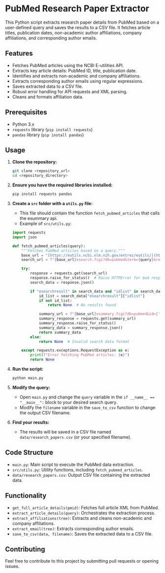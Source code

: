 # PubMed Research Paper Extractor

This Python script extracts research paper details from PubMed based on a user-defined query and saves the results to a CSV file. It fetches article titles, publication dates, non-academic author affiliations, company affiliations, and corresponding author emails.

## Features

-   Fetches PubMed articles using the NCBI E-utilities API.
-   Extracts key article details: PubMed ID, title, publication date.
-   Identifies and extracts non-academic and company affiliations.
-   Extracts corresponding author emails using regular expressions.
-   Saves extracted data to a CSV file.
-   Robust error handling for API requests and XML parsing.
-   Cleans and formats affiliation data.

## Prerequisites

-   Python 3.x
-   `requests` library (`pip install requests`)
-   `pandas` library (`pip install pandas`)

## Usage

1.  **Clone the repository:**

    ```bash
    git clone <repository_url>
    cd <repository_directory>
    ```

2.  **Ensure you have the required libraries installed:**

    ```bash
    pip install requests pandas
    ```

3.  **Create a `src` folder with a `utils.py` file:**
    * This file should contain the function `fetch_pubmed_articles` that calls the esummary api.
    * Example of `src/utils.py`:

    ```python
    import requests
    import json

    def fetch_pubmed_articles(query):
        """Fetches PubMed articles based on a query."""
        base_url = "[https://eutils.ncbi.nlm.nih.gov/entrez/eutils/](https://eutils.ncbi.nlm.nih.gov/entrez/eutils/)"
        search_url = f"{base_url}esearch.fcgi?db=pubmed&term={query}&retmode=json"

        try:
            response = requests.get(search_url)
            response.raise_for_status()  # Raise HTTPError for bad responses (4xx or 5xx)
            search_data = response.json()

            if "esearchresult" in search_data and "idlist" in search_data["esearchresult"]:
                id_list = search_data["esearchresult"]["idlist"]
                if not id_list:
                    return None  # No results found

                summary_url = f"{base_url}esummary.fcgi?db=pubmed&id={','.join(id_list)}&retmode=json"
                summary_response = requests.get(summary_url)
                summary_response.raise_for_status()
                summary_data = summary_response.json()
                return summary_data
            else:
                return None  # Invalid search data format

        except requests.exceptions.RequestException as e:
            print(f"Error fetching PubMed articles: {e}")
            return None
    ```

4.  **Run the script:**

    ```bash
    python main.py
    ```

5.  **Modify the query:**
    * Open `main.py` and change the `query` variable in the `if __name__ == "__main__":` block to your desired search query.
    * Modify the `filename` variable in the `save_to_csv` function to change the output CSV filename.

6.  **Find your results:**
    * The results will be saved in a CSV file named `data/research_papers.csv` (or your specified filename).

## Code Structure

-   `main.py`: Main script to execute the PubMed data extraction.
-   `src/utils.py`: Utility functions, including `fetch_pubmed_articles`.
-   `data/research_papers.csv`: Output CSV file containing the extracted data.

## Functionality

-   `get_full_article_details(pmid)`: Fetches full article XML from PubMed.
-   `extract_article_details(query)`: Orchestrates the extraction process.
-   `extract_affiliations(tree)`: Extracts and cleans non-academic and company affiliations.
-   `extract_email(tree)`: Extracts corresponding author emails.
-   `save_to_csv(data, filename)`: Saves the extracted data to a CSV file.

## Contributing

Feel free to contribute to this project by submitting pull requests or opening issues.
